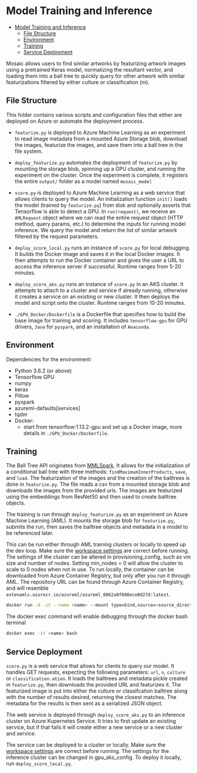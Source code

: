 # Model Training and Inference

- [Model Training and Inference](#model-training-and-inference)
  - [File Structure](#file-structure)
  - [Environment](#environment)
  - [Training](#training)
  - [Service Deployment](#service-deployment)

Mosaic allows users to find similar artworks by featurizing artwork images using a pretrained Keras model, normalizing the resultant vector, and loading them into a ball tree to quickly query for other artwork with similar featurizations filtered by either culture or classification (m).

## File Structure

This folder contains various scripts and configuration files that either are deployed on Azure or automate the deployment process.

- `featurize.py` is deployed to Azure Machine Learning as an experiment to read image metadata from a mounted Azure Storage blob, download the images, featurize the images, and save them into a ball tree in the file system.

- `deploy_featurize.py` automates the deployment of `featurize.py` by mounting the storage blob, spinning up a GPU cluster, and running the experiment on the cluster. Once the experiment is complete, it registers the entire `output/` folder as a model named `mosaic_model`

- `score.py` is deployed to Azure Machine Learning as a web service that allows clients to query the model. An initialization function `init()` loads the model (trained by `featurize.py`) from disk and optionally asserts that Tensorflow is able to detect a GPU. In `run(request)`, we receive an `AMLRequest` object where we can read the entire request object (HTTP method, query params, etc.) to determine the inputs for running model inference. We query the model and return the list of similar artwork filtered by the request parameters.

- `deploy_score_local.py` runs an instance of `score.py` for local debugging. It builds the Docker image and saves it in the local Docker images. It then attempts to run the Docker container and gives the user a URL to access the inference server if successful. Runtime ranges from 5-20 minutes.

- `deploy_score_aks.py` runs an instance of `score.py` in an AKS cluster. It attempts to attach to a cluster and service if already running, otherwise it creates a service on an existing or new cluster. It then deploys the model and script onto the cluster. Runtime ranges from 10-20 minutes.

- `./GPU_Docker/Dockerfile` is a Dockerfile that specifies how to build the base image for training and scoring. It includes `tensorflow-gpu` for GPU drivers, `Java` for `pyspark`, and an installation of `Anaconda`. 
  <!---All references to `typingkoala/art-repository:latest` are the --->

## Environment

Dependencies for the environment:

- Python 3.6.2 (or above)
- Tensorflow GPU
- numpy
- keras
- Pillow
- pyspark
- azureml-defaults[services]
- tqdm
- Docker:
  - start from tensorflow:1.13.2-gpu and set up a Docker image, more details in `./GPU_Docker/Dockerfile`.


## Training

The Ball Tree API originates from [MMLSpark](https://github.com/Azure/mmlspark). It allows for the initialization of a conditional ball tree with three methods: `findMaximumInnerProducts`, `save`, and `load`.
The featurization of the images and the creation of the balltrees is done in `featurize.py`. The file reads a csv from a mounted storage blob and downloads the images from the provided urls. The images are featurized using the embeddings from ResNet50 and then used to create balltree objects.

The training is run through `deploy_featurize.py` as an experiment on Azure Machine Learning (AML). It mounts the storage blob for `featurize.py`, submits the run, then saves the balltree objects and metadata in a model to be referenced later.

This can be run either through AML training clusters or locally to speed up the dev loop. Make sure the [workspace settings](https://docs.microsoft.com/en-us/python/api/azureml-core/azureml.core.workspace.workspace?view=azure-ml-py) are correct before running. The settings of the cluster can be altered in provisioning_config, such as vm size and number of nodes. Setting min_nodes = 0 will allow the cluster to scale to 0 nodes when not in use. To run locally, the container can be downloaded from Azure Container Registry, but only after you run it through AML. The repository URL can be found through Azure Container Registry, and will resemble `extenamls.azurecr.io/azureml/azureml_0062a8f080ece0d27d:latest`.

```bash
docker run -d -it --name <name> --mount type=bind,source=<source_directory>,target=/app <repository_url>
```

The docker exec command will enable debugging through the docker bash terminal

```bash
docker exec -it <name> bash
```

## Service Deployment

`score.py` is a web service that allows for clients to query our model. It handles GET requests, expecting the following parameters: `url`, `n`, `culture` or `classification.ation`. It loads the balltrees and metadata pickle created in `featurize.py`, then downloads the provided URL and featurizes it. The featurized image is put into either the culture or classifcation balltree along with the number of results desired, returning the closest matches. The metadata for the results is then sent as a serialized JSON object.

The web service is deployed through `deploy_score_aks.py` to an inference cluster on Azure Kupernetes Service. It tries to first update an existing service, but if that fails it will create either a new service or a new cluster and service.

The service can be deployed to a cluster or locally. Make sure the [workspace settings](https://docs.microsoft.com/en-us/python/api/azureml-core/azureml.core.workspace.workspace?view=azure-ml-py) are correct before running. The settings for the inference cluster can be changed in gpu_aks_config. To deploy it locally, run `deploy_score_local.py`.